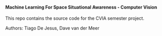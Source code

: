 ####  Machine Learning For Space Situational Awareness - Computer Vision

This repo contains the source code for the CVIA semester project.

Authors: Tiago De Jesus, Dave van der Meer
